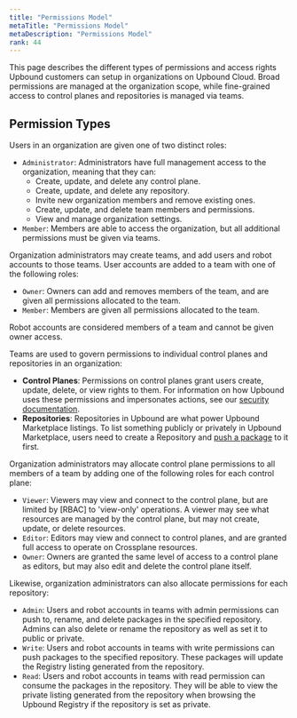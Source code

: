```yaml
---
title: "Permissions Model"
metaTitle: "Permissions Model"
metaDescription: "Permissions Model"
rank: 44
---
```


This page describes the different types of permissions and access rights Upbound
customers can setup in organizations on Upbound Cloud. Broad permissions are
managed at the organization scope, while fine-grained access to control planes
and repositories is managed via teams.

## Permission Types

Users in an organization are given one of two distinct roles:

- `Administrator`: Administrators have full management access to the
  organization, meaning that they can:
  - Create, update, and delete any control plane.
  - Create, update, and delete any repository.
  - Invite new organization members and remove existing ones.
  - Create, update, and delete team members and permissions.
  - View and manage organization settings.
- `Member`: Members are able to access the organization, but all additional
  permissions must be given via teams.

Organization administrators may create teams, and add users and robot accounts
to those teams. User accounts are added to a team with one of the following
roles:

- `Owner`: Owners can add and removes members of the team, and are given all
  permissions allocated to the team.
- `Member`: Members are given all permissions allocated to the team. 

Robot accounts are considered members of a team and cannot be given owner
access.

Teams are used to govern permissions to individual control planes and
repositories in an organization:

- **Control Planes**: Permissions on control planes grant users create, update,
  delete, or view rights to them. For information on how Upbound uses these
  permissions and impersonates actions, see our [security documentation].
- **Repositories**: Repositories in Upbound are what power Upbound Marketplace
  listings. To list something publicly or privately in Upbound Marketplace,
  users need to create a Repository and [push a package] to it first.

Organization administrators may allocate control plane permissions to all
members of a team by adding one of the following roles for each control plane:

* `Viewer`: Viewers may view and connect to the control plane, but are limited
  by [RBAC] to 'view-only' operations. A viewer may see what resources are
  managed by the control plane, but may not create, update, or delete resources.
* `Editor`: Editors may view and connect to control planes, and are granted full
  access to operate on Crossplane resources.
* `Owner`: Owners are granted the same level of access to a control plane as
  editors, but may also edit and delete the control plane itself.

Likewise, organization administrators can also allocate permissions for each
repository:

- `Admin`: Users and robot accounts in teams with admin permissions can push to,
  rename, and delete packages in the specified repository. Admins can also
  delete or rename the repository as well as set it to public or private.
- `Write`: Users and robot accounts in teams with write permissions can push
  packages to the specified repository. These packages will update the Registry
  listing generated from the repository.
- `Read`: Users and robot accounts in teams with read permission can consume the
  packages in the repository. They will be able to view the private listing
  generated from the repository when browsing the Upbound Registry if the
  repository is set as private.

<!-- Links -->
[security documentation]: ../security
[push a package]: ../../upbound-marketplace/publishing-a-listing
